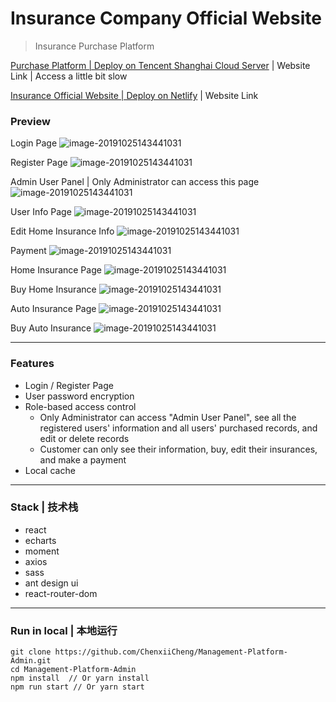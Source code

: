 # Insurance Company Official Website

> Insurance Purchase Platform

[Purchase Platform | Deploy on Tencent Shanghai Cloud Server](http://172.81.242.65:3000/#/login) | Website Link | Access a little bit slow

[Insurance Official Website | Deploy on Netlify](https://insurance.chenxii.xyz) | Website Link

### Preview

Login Page
![image-20191025143441031](./imgs/login.png)

Register Page
![image-20191025143441031](./imgs/register.png)

Admin User Panel | Only Administrator can access this page
![image-20191025143441031](./imgs/admin.png)

User Info Page
![image-20191025143441031](./imgs/customer.png)

Edit Home Insurance Info
![image-20191025143441031](./imgs/home1.png)

Payment
![image-20191025143441031](./imgs/payment.png)

Home Insurance Page
![image-20191025143441031](./imgs/home2.png)

Buy Home Insurance
![image-20191025143441031](./imgs/home3.png)

Auto Insurance Page
![image-20191025143441031](./imgs/auto1.png)

Buy Auto Insurance
![image-20191025143441031](./imgs/auto2.png)

---

### Features

- Login / Register Page
- User password encryption
- Role-based access control
  - Only Administrator can access "Admin User Panel", see all the registered users' information and all users' purchased records, and edit or delete records
  - Customer can only see their information, buy, edit their insurances, and make a payment
- Local cache

---

### Stack | 技术栈

- react
- echarts
- moment
- axios
- sass
- ant design ui
- react-router-dom

---

### Run in local | 本地运行

```
git clone https://github.com/ChenxiiCheng/Management-Platform-Admin.git
cd Management-Platform-Admin
npm install  // Or yarn install
npm run start // Or yarn start
```
